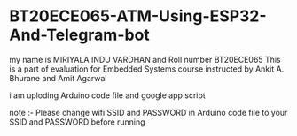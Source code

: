 # BT20ECE065-ATM-Using-ESP32-And-Telegram-bot
my name is MIRIYALA INDU VARDHAN  and Roll number BT20ECE065
This  is a part of evaluation for Embedded Systems course instructed by Ankit A. Bhurane and Amit Agarwal

i am uploding Arduino code file and google app script

note :- Please change wifi SSID and PASSWORD in Arduino code file  to your SSID and PASSWORD before running
